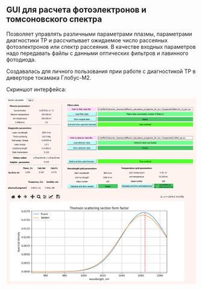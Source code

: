 ## GUI для расчета фотоэлектронов и томсоновского спектра 

Позволяет управлять различными параметрами плазмы, параметрами диагностики ТР и 
рассчитывает ожидаемое число рассеяных фотоэлектронов или спектр рассеяния. В качестве входных параметров
надо передавать файлы с данными оптических фильтров и лавинного фотодиода. 

Создавалась для личного пользования прии работе с диагностикой ТР в диверторе токамака Глобус-М2.

Скриншот интерфейса:

![example](https://github.com/Ermachok/spectre_for_low_T/blob/master/pictures/img.png)
